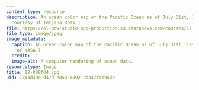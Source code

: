 ```yaml
---
content_type: resource
description: An ocean color map of the Pacific Ocean as of July 31st, 1993. (Image
  courtesy of Tetjana Ross.)
file: https://ol-ocw-studio-app-production.s3.amazonaws.com/courses/12-808-introduction-to-observational-physical-oceanography-fall-2004/1854d39ed47de0538092dba47f4b953e_12-808f04.jpg
file_type: image/jpeg
image_metadata:
  caption: An ocean color map of the Pacific Ocean as of July 31st, 1993. (Image courtesy
    of NASA.)
  credit: ''
  image-alt: A computer rendering of ocean data.
resourcetype: Image
title: 12-808f04.jpg
uid: 1854d39e-d47d-e053-8092-dba47f4b953e
---
```

